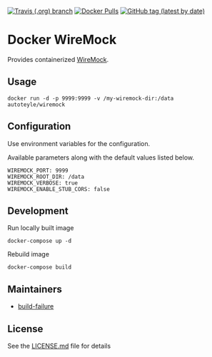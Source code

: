 [![Travis (.org) branch](https://img.shields.io/travis/autoteyle/docker-wiremock/master)](https://travis-ci.org/autoteyle/docker-wiremock)
[![Docker Pulls](https://img.shields.io/docker/pulls/autoteyle/wiremock)](https://hub.docker.com/r/autoteyle/wiremock)
[![GitHub tag (latest by date)](https://img.shields.io/github/v/tag/autoteyle/docker-wiremock)](https://hub.docker.com/repository/docker/autoteyle/wiremock/tags?page=1)

# Docker WireMock
Provides containerized [WireMock](https://github.com/tomakehurst/wiremock).

## Usage

    docker run -d -p 9999:9999 -v /my-wiremock-dir:/data autoteyle/wiremock 

## Configuration
Use environment variables for the configuration.

Available parameters along with the default values listed below.

    WIREMOCK_PORT: 9999
    WIREMOCK_ROOT_DIR: /data
    WIREMOCK_VERBOSE: true
    WIREMOCK_ENABLE_STUB_CORS: false
    
## Development
Run locally built image

    docker-compose up -d

Rebuild image

    docker-compose build

## Maintainers

- [build-failure](https://github.com/build-failure)

## License

See the [LICENSE.md](LICENSE.md) file for details
